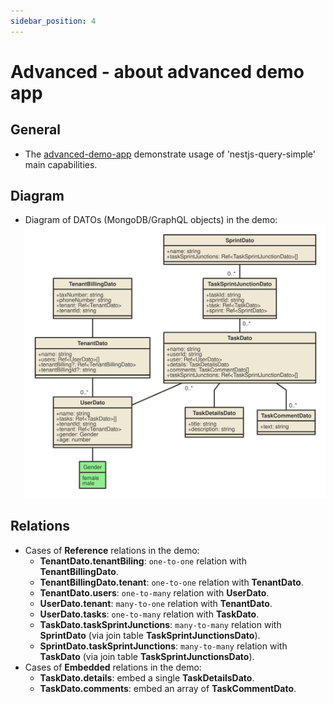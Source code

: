 ```yaml
---
sidebar_position: 4
---
```


# Advanced - about advanced demo app

## General
* The [advanced-demo-app](https://github.com/choresh/nestjs-query-simple/tree/main/examples/advanced-demo-app) demonstrate usage of 'nestjs-query-simple' main capabilities.

## Diagram
* Diagram of DATOs (MongoDB/GraphQL objects) in the demo:
 ![Alt text here](../static/img/datos.svg)

## Relations
* Cases of **Reference** relations in the demo:
  * **TenantDato.tenantBiling**: `one-to-one` relation with **TenantBillingDato**.
  * **TenantBillingDato.tenant**: `one-to-one` relation with **TenantDato**.
  * **TenantDato.users**: `one-to-many` relation with **UserDato**.
  * **UserDato.tenant**: `many-to-one` relation with **TenantDato**.
  * **UserDato.tasks**: `one-to-many` relation with **TaskDato**.
  * **TaskDato.taskSprintJunctions**: `many-to-many` relation with **SprintDato** (via join table **TaskSprintJunctionsDato**).
  * **SprintDato.taskSprintJunctions**: `many-to-many` relation with **TaskDato** (via join table **TaskSprintJunctionsDato**).
* Cases of **Embedded** relations in the demo:
  * **TaskDato.details**: embed a single **TaskDetailsDato**.
  * **TaskDato.comments**: embed an array of **TaskCommentDato**.